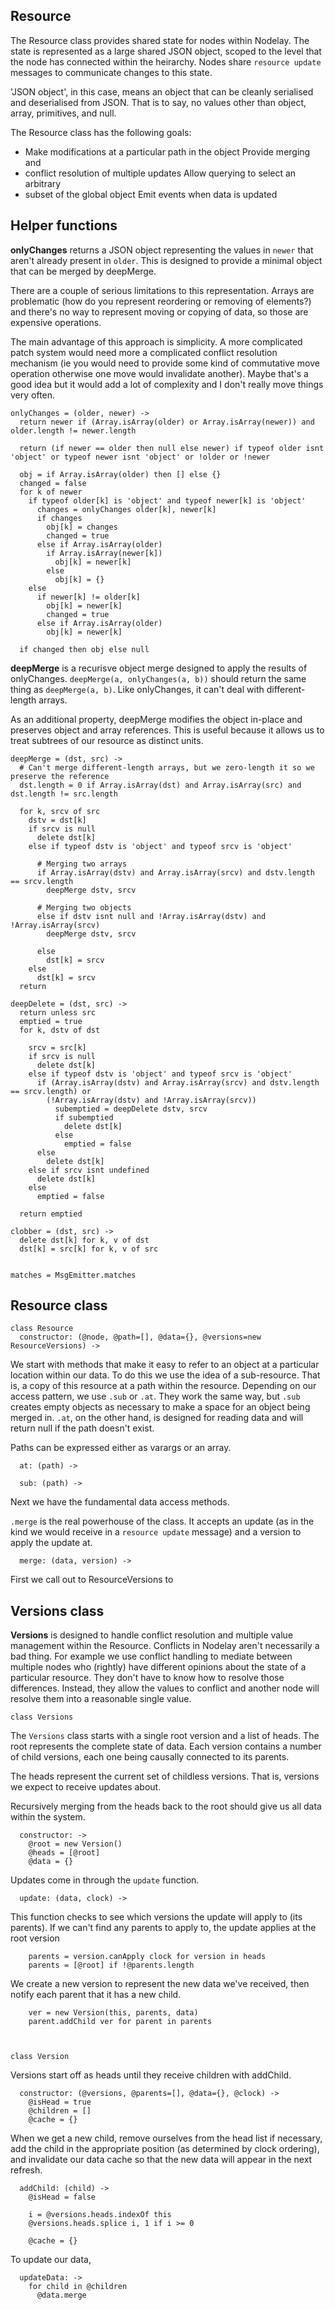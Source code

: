 Resource
--------

The Resource class provides shared state for nodes within Nodelay. The state is
represented as a large shared JSON object, scoped to the level that the node has
connected within the heirarchy. Nodes share `resource update` messages to
communicate changes to this state.

'JSON object', in this case, means an object that can be cleanly serialised and
deserialised from JSON. That is to say, no values other than object, array,
primitives, and null.

The Resource class has the following goals:

* Make modifications at a particular path in the object Provide merging and
* conflict resolution of multiple updates Allow querying to select an arbitrary
* subset of the global object Emit events when data is updated



Helper functions
----------------

**onlyChanges** returns a JSON object representing the values in `newer` that
aren't already present in `older`. This is designed to provide a minimal object
that can be merged by deepMerge.

There are a couple of serious limitations to this representation. Arrays are
problematic (how do you represent reordering or removing of elements?) and
there's no way to represent moving or copying of data, so those are expensive
operations.

The main advantage of this approach is simplicity. A more complicated patch
system would need more a complicated conflict resolution mechanism (ie you would
need to provide some kind of commutative move operation otherwise one move would
invalidate another). Maybe that's a good idea but it would add a lot of
complexity and I don't really move things very often.

    onlyChanges = (older, newer) ->
      return newer if (Array.isArray(older) or Array.isArray(newer)) and older.length != newer.length

      return (if newer == older then null else newer) if typeof older isnt 'object' or typeof newer isnt 'object' or !older or !newer

      obj = if Array.isArray(older) then [] else {}
      changed = false
      for k of newer
        if typeof older[k] is 'object' and typeof newer[k] is 'object'
          changes = onlyChanges older[k], newer[k]
          if changes
            obj[k] = changes
            changed = true
          else if Array.isArray(older)
            if Array.isArray(newer[k])
              obj[k] = newer[k]
            else
              obj[k] = {}
        else
          if newer[k] != older[k]
            obj[k] = newer[k]
            changed = true
          else if Array.isArray(older)
            obj[k] = newer[k]

      if changed then obj else null


**deepMerge** is a recurisve object merge designed to apply the results of
onlyChanges. `deepMerge(a, onlyChanges(a, b))` should return the same thing as
`deepMerge(a, b)`. Like onlyChanges, it can't deal with different-length arrays.

As an additional property, deepMerge modifies the object in-place and preserves
object and array references. This is useful because it allows us to treat
subtrees of our resource as distinct units.

    deepMerge = (dst, src) ->
      # Can't merge different-length arrays, but we zero-length it so we preserve the reference
      dst.length = 0 if Array.isArray(dst) and Array.isArray(src) and dst.length != src.length

      for k, srcv of src
        dstv = dst[k]
        if srcv is null
          delete dst[k]
        else if typeof dstv is 'object' and typeof srcv is 'object'

          # Merging two arrays
          if Array.isArray(dstv) and Array.isArray(srcv) and dstv.length == srcv.length
            deepMerge dstv, srcv

          # Merging two objects
          else if dstv isnt null and !Array.isArray(dstv) and !Array.isArray(srcv)
            deepMerge dstv, srcv

          else
            dst[k] = srcv
        else
          dst[k] = srcv
      return

    deepDelete = (dst, src) ->
      return unless src
      emptied = true
      for k, dstv of dst

        srcv = src[k]
        if srcv is null
          delete dst[k]
        else if typeof dstv is 'object' and typeof srcv is 'object'
          if (Array.isArray(dstv) and Array.isArray(srcv) and dstv.length == srcv.length) or
            (!Array.isArray(dstv) and !Array.isArray(srcv))
              subemptied = deepDelete dstv, srcv
              if subemptied
                delete dst[k]
              else
                emptied = false
          else
            delete dst[k]
        else if srcv isnt undefined
          delete dst[k]
        else
          emptied = false

      return emptied

    clobber = (dst, src) ->
      delete dst[k] for k, v of dst
      dst[k] = src[k] for k, v of src


    matches = MsgEmitter.matches



Resource class
--------------

    class Resource
      constructor: (@node, @path=[], @data={}, @versions=new ResourceVersions) ->



We start with methods that make it easy to refer to an object at a particular
location within our data. To do this we use the idea of a sub-resource. That is,
a copy of this resource at a path within the resource. Depending on our access
pattern, we use `.sub` or `.at`. They work the same way, but `.sub` creates
empty objects as necessary to make a space for an object being merged in. `.at`,
on the other hand, is designed for reading data and will return null if the path
doesn't exist.

Paths can be expressed either as varargs or an array.


      at: (path) ->

      sub: (path) ->


Next we have the fundamental data access methods.

`.merge` is the real powerhouse of the class. It accepts an update (as in the
kind we would receive in a `resource update` message) and a version to apply
the update at.

      merge: (data, version) ->


First we call out to ResourceVersions to







Versions class
--------------

**Versions** is designed to handle conflict resolution and multiple
value management within the Resource. Conflicts in Nodelay aren't necessarily a
bad thing. For example we use conflict handling to mediate between multiple
nodes who (rightly) have different opinions about the state of a particular
resource. They don't have to know how to resolve those differences. Instead,
they allow the values to conflict and another node will resolve them into a
reasonable single value.

    class Versions

The `Versions` class starts with a single root version and a list of heads. The
root represents the complete state of data. Each version contains a number of
child versions, each one being causally connected to its parents.

The heads represent the current set of childless versions. That is, versions we
expect to receive updates about.

Recursively merging from the heads back to the root should give us all data
within the system.

      constructor: ->
        @root = new Version()
        @heads = [@root]
        @data = {}

Updates come in through the `update` function.

      update: (data, clock) ->

This function checks to see which versions the update will apply to (its
parents). If we can't find any parents to apply to, the update applies at the
root version

        parents = version.canApply clock for version in heads
        parents = [@root] if !@parents.length

We create a new version to represent the new data we've received, then notify
each parent that it has a new child.

        ver = new Version(this, parents, data)
        parent.addChild ver for parent in parents



    class Version

Versions start off as heads until they receive children with addChild.

      constructor: (@versions, @parents=[], @data={}, @clock) ->
        @isHead = true
        @children = []
        @cache = {}

When we get a new child, remove ourselves from the head list if necessary,
add the child in the appropriate position (as determined by clock ordering), and
invalidate our data cache so that the new data will appear in the next refresh.

      addChild: (child) ->
        @isHead = false

        i = @versions.heads.indexOf this
        @versions.heads.splice i, 1 if i >= 0

        @cache = {}

To update our data,

      updateData: ->
        for child in @children
          @data.merge

